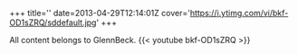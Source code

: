 +++
title=''
date=2013-04-29T12:14:01Z
cover='https://i.ytimg.com/vi/bkf-OD1sZRQ/sddefault.jpg'
+++

All content belongs to GlennBeck.
{{< youtube bkf-OD1sZRQ >}}
